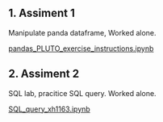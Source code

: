

## 1. Assiment 1 


Manipulate panda dataframe, Worked alone.

[pandas_PLUTO_exercise_instructions.ipynb](https://github.com/xiaoninh/PUI2018_xh1163/blob/master/HW6_xh1163/pandas_PLUTO_exercise_instructions.ipynb) 



## 2. Assiment 2

SQL lab, pracitice SQL query. Worked alone.

[SQL_query_xh1163.ipynb](https://github.com/xiaoninh/PUI2018_xh1163/blob/master/HW6_xh1163/SQL_query_xh1163.ipynb) 

